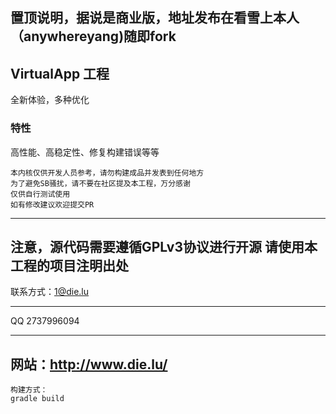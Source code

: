 ## 置顶说明，据说是商业版，地址发布在看雪上本人（anywhereyang)随即fork

## VirtualApp 工程

全新体验，多种优化

### 特性

高性能、高稳定性、修复构建错误等等
```
本内核仅供开发人员参考，请勿构建成品并发表到任何地方
为了避免SB骚扰，请不要在社区提及本工程，万分感谢
仅供自行测试使用
如有修改建议欢迎提交PR
```
------
注意，源代码需要遵循GPLv3协议进行开源
请使用本工程的项目注明出处
------
联系方式：1@die.lu

------
QQ 2737996094

------
网站：http://www.die.lu/
---------------
```
构建方式：
gradle build
```
